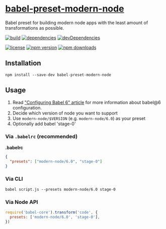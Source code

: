 [babel-preset-modern-node][]
================================

Babel preset for building modern node apps with the least amount of
transformations as possible.

[![build](https://travis-ci.org/michaelcontento/babel-preset-modern-node.svg)](https://travis-ci.org/michaelcontento/babel-preset-modern-node)
[![dependencies](https://david-dm.org/michaelcontento/babel-preset-modern-node.svg)](https://david-dm.org/michaelcontento/babel-preset-modern-node)
[![devDependencies](https://david-dm.org/michaelcontento/babel-preset-modern-node/dev-status.svg)](https://david-dm.org/michaelcontento/babel-preset-modern-node#info=devDependencies)

[![license](https://img.shields.io/npm/l/babel-preset-modern-node.svg?style=flat-square)](https://www.npmjs.com/package/babel-preset-modern-node)
[![npm version](https://img.shields.io/npm/v/babel-preset-modern-node.svg?style=flat-square)](https://www.npmjs.com/package/babel-preset-modern-node)
[![npm downloads](https://img.shields.io/npm/dm/babel-preset-modern-node.svg?style=flat-square)](https://www.npmjs.com/package/babel-preset-modern-node)

## Installation

    npm install --save-dev babel-preset-modern-node

## Usage

1. Read ["Configuring Babel 6" article][1] for more information about babel@6
configuration.
2. Decide which version of node you want to support
3. Use `modern-node/$VERSION` (e.g. `modern-node/6.0`) as your preset
4. Optionally add babel 'stage-0'

### Via `.babelrc` (recommended)

**.babelrc**

```json
{
  "presets": ["modern-node/6.0", "stage-0"]
}
```

### Via CLI

    babel script.js --presets modern-node/6.0 stage-0

### Via Node API

```js
require('babel-core').transform('code', {
  presets: ['modern-node/6.0', 'stage-0'],
})
```

  [1]: http://www.2ality.com/2015/11/configuring-babel6.html
  [babel-preset-modern-node]: https://github.com/michaelcontento/babel-preset-modern-node
